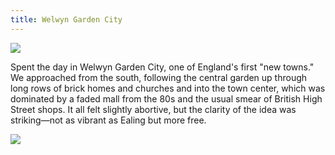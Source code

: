 ```yaml
---
title: Welwyn Garden City
---
```

![](/posts/2021-02-06/welwyn1.JPG)

Spent the day in Welwyn Garden City, one of England's first "new towns." We approached from the south, following the central garden up through long rows of brick homes and churches and into the town center, which was dominated by a faded mall from the 80s and the usual smear of British High Street shops. It all felt slightly abortive, but the clarity of the idea was striking—not as vibrant as Ealing but more free.

![](/posts/2021-02-06/welwyn2.JPG)
